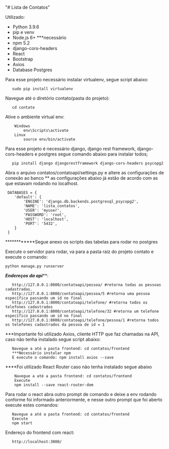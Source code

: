 "# Lista de Contatos" 

Utilizado:

- Python 3.9.6
- pip e venv
- Node.js 6+ ***necessário
- npm 5.2
- django-cors-headers
- React
- Bootstrap
- Axios
- Database Postgres

Para esse projeto necessário instalar virtualenv, segue script abaixo:
 ```
	sudo pip install virtualenv
 ```
Navegue até o diretório contato(pasta do projeto):
 ```
	cd contato
```
Ative o ambiente virtual env:

```
	Windows
		env\Scripts\activate
	Linux
 		source env/bin/activate
 ```
Para esse projeto é necessário django, django rest framework, django-cors-headers e postgres
segue comando abaixo para instalar todos;
 
 ```
	pip install django djangorestframework django-cors-headers psycopg2
 ```

Abra o arquivo contatos/contatoapi/settings.py e altere as configurações de conexão ao banco
** as configurações abaixo já estão de acordo com as que estavam rodando no localhost.

```
 DATABASES = {
    'default': {
        'ENGINE': 'django.db.backends.postgresql_psycopg2',
        'NAME': 'lista_contatos',
        'USER': 'myuser',
        'PASSWORD': 'root',
        'HOST': 'localhost',
        'PORT': '5432',
    }
 }
 ```
************Segue anexo os scripts das tabelas para rodar no postgres


Execute o servidor para rodar, va para a pasta raiz do projeto contato e execute o comando:
 ```
 python manage.py runserver
 ```

*****Endereços da api*******:
 ```
	http://127.0.0.1:8000/contatoapi/pessoa/ #retorna todas as pessoas cadastradas.
	http://127.0.0.1:8000/contatoapi/pessoa/5 #retorna uma pessoa específica passando um id no final
	http://127.0.0.1:8000/contatoapi/telefone/ #retorna todos os telefones cadastrados
	http://127.0.0.1:8000/contatoapi/telefone/32 #retorna um telefone específico passando um id no final
	http://127.0.0.1:8000/contatoapi/telefone/pessoa/1 #retorna todos os telefones cadastrados da pessoa de id = 1
 ```


***Importante foi utilizado Axios, cliente HTTP que faz chamadas na API, caso não tenha instalado segue script abaixo:

 ```
 	Navegue a até a pasta frontend: cd contatos/frontend
	***Necessário instalar npm
 	E execute o comando: npm install axios --save
 ```

****Foi utilizado React Router caso não tenha instalado segue abaixo
```
	Navegue a até a pasta frontend: cd contatos/frontend
	Execute
	npm install --save react-router-dom
```

Para rodar o react abra outro prompt de comando e deixe a env rodando conforme foi informado anteriormente, 
e nesse outro prompt que foi aberto execute estes comandos:
 ```
	Navegue a até a pasta frontend: cd contatos/frontend
	Execute
	npm start
 ```
Endereço do frontend com react:
 ```
	http://localhost:3000/
```
